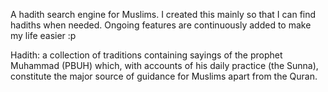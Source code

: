 A hadith search engine for Muslims. I created this mainly so that I can find hadiths when needed. Ongoing features are continuously added to make my life easier :p

Hadith: a collection of traditions containing sayings of the prophet Muhammad (PBUH) which, with accounts of his daily practice (the Sunna), constitute the major source of guidance for Muslims apart from the Quran.
